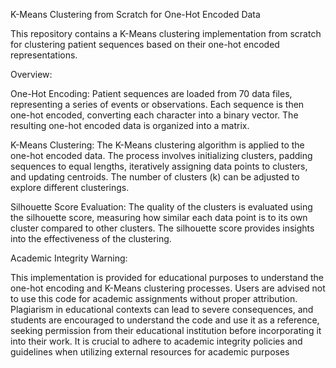 K-Means Clustering from Scratch for One-Hot Encoded Data

This repository contains a K-Means clustering implementation from scratch for clustering patient sequences based on their one-hot encoded representations.

Overview:

One-Hot Encoding:
Patient sequences are loaded from 70 data files, representing a series of events or observations. Each sequence is then one-hot encoded, converting each character into a binary vector. The resulting one-hot encoded data is organized into a matrix.

K-Means Clustering:
The K-Means clustering algorithm is applied to the one-hot encoded data. The process involves initializing clusters, padding sequences to equal lengths, iteratively assigning data points to clusters, and updating centroids. The number of clusters (k) can be adjusted to explore different clusterings.

Silhouette Score Evaluation:
The quality of the clusters is evaluated using the silhouette score, measuring how similar each data point is to its own cluster compared to other clusters. The silhouette score provides insights into the effectiveness of the clustering.

Academic Integrity Warning:

This implementation is provided for educational purposes to understand the one-hot encoding and K-Means clustering processes. Users are advised not to use this code for academic assignments without proper attribution. Plagiarism in educational contexts can lead to severe consequences, and students are encouraged to understand the code and use it as a reference, seeking permission from their educational institution before incorporating it into their work. It is crucial to adhere to academic integrity policies and guidelines when utilizing external resources for academic purposes

